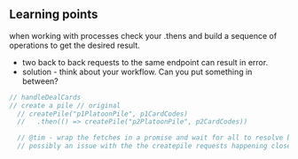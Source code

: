## Learning points
when working with processes check your .thens and build a sequence of operations to get the desired result.
- two back to back requests to the same endpoint can result in error.
- solution - think about your workflow. Can you put something in between?
```js
// handleDealCards
// create a pile // original 
  // createPile("p1PlatoonPile", p1CardCodes)
  //   .then(() => createPile("p2PlatoonPile", p2CardCodes))

  // @tim - wrap the fetches in a promise and wait for all to resolve before continuing
  // possibly an issue with the the createpile requests happening closely. Added the getP1Platoon cards

```